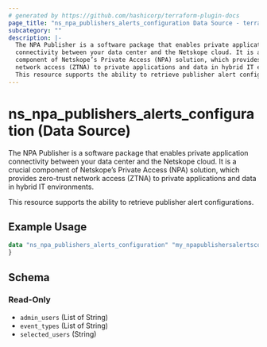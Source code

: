 ```yaml
---
# generated by https://github.com/hashicorp/terraform-plugin-docs
page_title: "ns_npa_publishers_alerts_configuration Data Source - terraform-provider-ns"
subcategory: ""
description: |-
  The NPA Publisher is a software package that enables private application
  connectivity between your data center and the Netskope cloud. It is a crucial
  component of Netskope’s Private Access (NPA) solution, which provides zero-trust
  network access (ZTNA) to private applications and data in hybrid IT environments.
  This resource supports the ability to retrieve publisher alert configurations.
---
```


# ns_npa_publishers_alerts_configuration (Data Source)

The NPA Publisher is a software package that enables private application
connectivity between your data center and the Netskope cloud. It is a crucial 
component of Netskope’s Private Access (NPA) solution, which provides zero-trust 
network access (ZTNA) to private applications and data in hybrid IT environments.

This resource supports the ability to retrieve publisher alert configurations.

## Example Usage

```terraform
data "ns_npa_publishers_alerts_configuration" "my_npapublishersalertsconfiguration" {
}
```

<!-- schema generated by tfplugindocs -->
## Schema

### Read-Only

- `admin_users` (List of String)
- `event_types` (List of String)
- `selected_users` (String)


